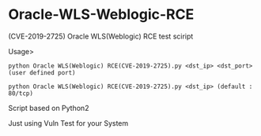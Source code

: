 # Oracle-WLS-Weblogic-RCE
(CVE-2019-2725) Oracle WLS(Weblogic) RCE test sciript

Usage>

    python Oracle WLS(Weblogic) RCE(CVE-2019-2725).py <dst_ip> <dst_port> (user defined port)
    
    python Oracle WLS(Weblogic) RCE(CVE-2019-2725).py <dst_ip> (default : 80/tcp)
       
Script based on Python2

Just using Vuln Test for your System
